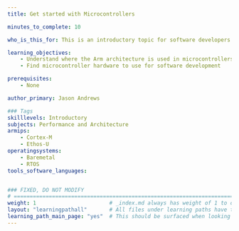 ```yaml
---
title: Get started with Microcontrollers

minutes_to_complete: 10

who_is_this_for: This is an introductory topic for software developers working on microcontroller applications and new to the Arm architecture.

learning_objectives:
    - Understand where the Arm architecture is used in microcontrollers
    - Find microcontroller hardware to use for software development

prerequisites:
    - None

author_primary: Jason Andrews

### Tags
skilllevels: Introductory
subjects: Performance and Architecture
armips:
    - Cortex-M
    - Ethos-U
operatingsystems:
    - Baremetal
    - RTOS
tools_software_languages:


### FIXED, DO NOT MODIFY
# ================================================================================
weight: 1                       # _index.md always has weight of 1 to order correctly
layout: "learningpathall"       # All files under learning paths have this same wrapper
learning_path_main_page: "yes"  # This should be surfaced when looking for related content. Only set for _index.md of learning path content.
---
```


